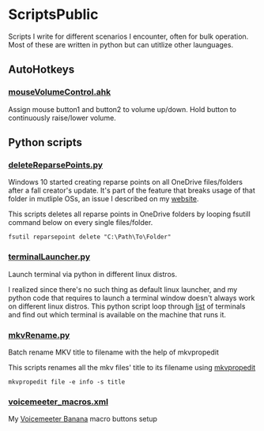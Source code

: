 # ScriptsPublic
Scripts I write for different scenarios I encounter, often for bulk operation. Most of these are written in python but can utitlize other launguages.

## AutoHotkeys
### [mouseVolumeControl.ahk](./AutoHotkeys/mouseVolumeControl)
Assign mouse button1 and button2 to volume up/down. Hold button to continuously raise/lower volume.


## Python scripts
### [deleteReparsePoints.py](./deleteReparsePoints.py)
Windows 10 started creating reparse points on all OneDrive files/folders after a fall creator's update. It's part of the feature that breaks usage of that folder in mutliple OSs, an issue I described on my [website](http://www.jeangjenq.com/windows-10-delete-reparse-points-in-subdirectories/).

This scripts deletes all reparse points in OneDrive folders by looping fsutill command below on every single files/folder.
```batch
fsutil reparsepoint delete "C:\Path\To\Folder"
```

### [terminalLauncher.py](./terminalLauncher.py)
Launch terminal via python in different linux distros.

I realized since there's no such thing as default linux launcher, and my python code that requires to launch a terminal window doesn't always work on different linux distros. This python script loop through [list](https://github.com/i3/i3/blob/next/i3-sensible-terminal) of terminals and find out which terminal is available on the machine that runs it.

### [mkvRename.py](./mkvRename.py)
Batch rename MKV title to filename with the help of mkvpropedit

This scripts renames all the mkv files' title to its filename using [mkvpropedit](https://mkvtoolnix.download/doc/mkvpropedit.html)
```batch
mkvpropedit file -e info -s title
```

### [voicemeeter_macros.xml](./voicemeeter_macros.xml)
My [Voicemeeter Banana](https://www.vb-audio.com/Voicemeeter/banana.htm) macro buttons setup
